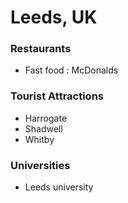 # Leeds, UK

### Restaurants
- Fast food : McDonalds

### Tourist Attractions
- Harrogate
- Shadwell
- Whitby

### Universities
- Leeds university
